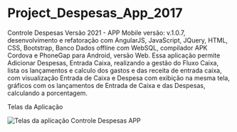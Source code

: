 # Project_Despesas_App_2017

Controle Despesas Versão 2021 - APP Mobile versão: v.1.0.7, desenvolvimento e refatoração com AngularJS, JavaScript, JQuery, HTML, CSS, Bootstrap, Banco Dados offline com WebSQL, compilador APK Cordova e PhoneGap para Android, versão Web. Essa aplicação permite Adicionar Despesas, Entrada Caixa, realizando a gestão do Fluxo Caixa, lista os lançamentos e calculo dos gastos e das receita de entrada caixa, com visualização Entrada de Caixa e Despesa com exibição na mesma tela, gráficos com os lançamentos de Entrada de Caixa e das Despesas, calculando a porcentagem.

Telas da Aplicação

<img src="https://media-exp1.licdn.com/dms/image/C5622AQHCc0LYOSPp6w/feedshare-shrink_800/0/1615541878322?e=1622678400&v=beta&t=3B-z0xq5VrJoo76v9LysKyN6AoCRZb7-IOYDybZM-wM" alt="Telas da aplicação Controle Despesas APP"/>
